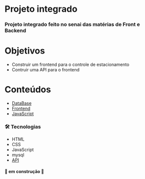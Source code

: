 # Projeto integrado
### Projeto integrado feito no senai das matérias de Front e Backend

Objetivos
==========
- Construir um frontend para o controle de estacionamento
- Contruir uma API para o frontend

Conteúdos
==========
<!--ts-->
   * [DataBase](https://github.com/ItaloG/Projeto-FastParking-API/blob/main/Backend/DB.sql)
   * [Frontend](https://github.com/ItaloG/Projeto-FastParking-API/blob/main/Frondend/index.html)
   * [JavaScript](#javaScript)
<!--te-->

### 🛠 Tecnologias

- HTML
- CSS
- JavaScript
- mysql
- [API](https://github.com/ItaloG/Projeto-FastParking-API/tree/main/Backend)

#### 🚧 em construção 🚧